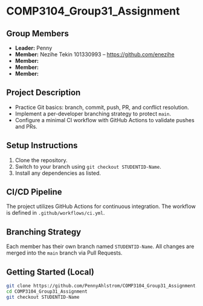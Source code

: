 # COMP3104_Group31_Assignment

## Group Members
- **Leader:** Penny 
- **Member:** Nezihe Tekin 101330993 – https://github.com/enezihe
- **Member:** 
- **Member:** 
- **Member:** 


## Project Description
- Practice Git basics: branch, commit, push, PR, and conflict resolution.
- Implement a per-developer branching strategy to protect `main`.
- Configure a minimal CI workflow with GitHub Actions to validate pushes and PRs.

## Setup Instructions
1. Clone the repository.
2. Switch to your branch using `git checkout STUDENTID-Name`.
3. Install any dependencies as listed.

## CI/CD Pipeline
The project utilizes GitHub Actions for continuous integration. The workflow is defined in `.github/workflows/ci.yml`.

## Branching Strategy
Each member has their own branch named `STUDENTID-Name`. All changes are merged into the `main` branch via Pull Requests.


## Getting Started (Local)
```bash
git clone https://github.com/PennyAhlstrom/COMP3104_Group31_Assignment.git
cd COMP3104_Group31_Assignment
git checkout STUDENTID-Name   
